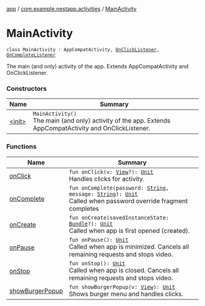 [app](../../index.md) / [com.example.nestapp.activities](../index.md) / [MainActivity](./index.md)

# MainActivity

`class MainActivity : AppCompatActivity, `[`OnClickListener`](https://developer.android.com/reference/android/view/View/OnClickListener.html)`, `[`OnCompleteListener`](../../com.example.nestapp.fragments/-password-dialog-fragment/-on-complete-listener/index.md)

The main (and only) activity of the app.
Extends AppCompatActivity and OnClickListener.

### Constructors

| Name | Summary |
|---|---|
| [&lt;init&gt;](-init-.md) | `MainActivity()`<br>The main (and only) activity of the app. Extends AppCompatActivity and OnClickListener. |

### Functions

| Name | Summary |
|---|---|
| [onClick](on-click.md) | `fun onClick(v: `[`View`](https://developer.android.com/reference/android/view/View.html)`?): `[`Unit`](https://kotlinlang.org/api/latest/jvm/stdlib/kotlin/-unit/index.html)<br>Handles clicks for activity. |
| [onComplete](on-complete.md) | `fun onComplete(password: `[`String`](https://kotlinlang.org/api/latest/jvm/stdlib/kotlin/-string/index.html)`, message: `[`String`](https://kotlinlang.org/api/latest/jvm/stdlib/kotlin/-string/index.html)`): `[`Unit`](https://kotlinlang.org/api/latest/jvm/stdlib/kotlin/-unit/index.html)<br>Called when password override fragment completes |
| [onCreate](on-create.md) | `fun onCreate(savedInstanceState: `[`Bundle`](https://developer.android.com/reference/android/os/Bundle.html)`?): `[`Unit`](https://kotlinlang.org/api/latest/jvm/stdlib/kotlin/-unit/index.html)<br>Called when app is first opened (created). |
| [onPause](on-pause.md) | `fun onPause(): `[`Unit`](https://kotlinlang.org/api/latest/jvm/stdlib/kotlin/-unit/index.html)<br>Called when app is minimized. Cancels all remaining requests and stops video. |
| [onStop](on-stop.md) | `fun onStop(): `[`Unit`](https://kotlinlang.org/api/latest/jvm/stdlib/kotlin/-unit/index.html)<br>Called when app is closed. Cancels all remaining requests and stops video. |
| [showBurgerPopup](show-burger-popup.md) | `fun showBurgerPopup(v: `[`View`](https://developer.android.com/reference/android/view/View.html)`): `[`Unit`](https://kotlinlang.org/api/latest/jvm/stdlib/kotlin/-unit/index.html)<br>Shows burger menu and handles clicks. |

